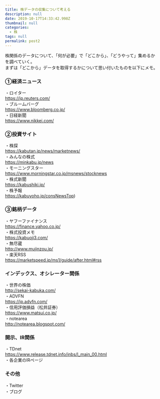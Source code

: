 ```yaml
---
title: 株データの収集について考える
description: null
date: 2019-10-17T14:33:42.998Z
thumbnail: null
categories:
  - 株
tags: null
permalink: post2
---
```

株関係のデータについて、「何が必要」で「どこから」、「どうやって」集めるかを調べていく。  
まずは「どこから」データを取得するかについて思い付いたものを以下にメモ。

### ①経済ニュース

・ロイター  
https://jp.reuters.com/  
・ブルームバーグ  
https://www.bloomberg.co.jp/  
・日経新聞  
https://www.nikkei.com/

### ②投資サイト

・株探  
https://kabutan.jp/news/marketnews/  
・みんなの株式  
https://minkabu.jp/news  
・モーニングスター   
https://www.morningstar.co.jp/msnews/stocknews  
・株式新聞  
https://kabushiki.jp/  
・株予報  
https://kabuyoho.jp/consNewsTop)

### ③銘柄データ

・ヤフーファイナンス  
https://finance.yahoo.co.jp/  
・株式投資メモ  
https://kabuoji3.com/  
・無尽蔵  
http://www.mujinzou.jp/  
・楽天RSS  
https://marketspeed.jp/ms1/guide/after.html#rss

### インデックス、オシレーター関係

・世界の株価  
http://sekai-kabuka.com/  
・ADVFN  
https://jp.advfn.com/  
・信用評価損益（松井証券）  
https://www.matsui.co.jp/  
・notearea  
http://notearea.blogspot.com/

### 開示、IR関係

・TDnet  
https://www.release.tdnet.info/inbs/I_main_00.html  
・各企業のIRページ

### その他

・Twitter  
・ブログ



